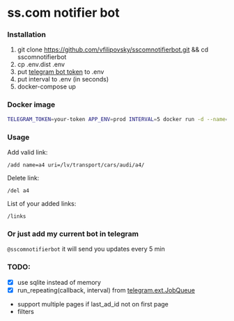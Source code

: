 # ss.com notifier bot

### Installation

1. git clone https://github.com/vfilipovsky/sscomnotifierbot.git && cd sscomnotifierbot
2. cp .env.dist .env
3. put [telegram bot token](https://core.telegram.org/bots) to .env
4. put interval to .env (in seconds)
5. docker-compose up

### Docker image

```bash
TELEGRAM_TOKEN=your-token APP_ENV=prod INTERVAL=5 docker run -d --name=sscomnotifierbot -v sscomnotifierbot_vol:/usr/src/app vfilipovsky/sscomnotifierbot
```

### Usage

Add valid link:

```/add name=a4 uri=/lv/transport/cars/audi/a4/```

Delete link:

```/del a4```

List of your added links:

```/links```


### Or just add my current bot in telegram
```@sscomnotifierbot``` it will send you updates every 5 min

### TODO:
- [x] use sqlite instead of memory
- [x] run_repeating(callback, interval) from [telegram.ext.JobQueue](https://python-telegram-bot.readthedocs.io/en/stable/telegram.ext.jobqueue.html)
- support multiple pages if last_ad_id not on first page
- filters